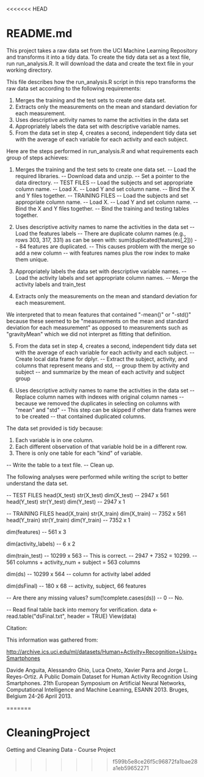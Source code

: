 <<<<<<< HEAD
# README.md

This project takes a raw data set from the UCI Machine Learning Repository and transforms it into a tidy data. To create the tidy data set as a text file, run run_analysis.R. It will download the data and create the text file in your working directory.

This file describes how the run_analysis.R script in this repo transforms the raw data set according to the following requirements:

1. Merges the training and the test sets to create one data set.
2. Extracts only the measurements on the mean and standard deviation for each measurement. 
3. Uses descriptive activity names to name the activities in the data set
4. Appropriately labels the data set with descriptive variable names. 
5. From the data set in step 4, creates a second, independent tidy data set with the average of each variable for each activity and each subject.

Here are the steps performed in run_analysis.R and what requirements each group of steps achieves:

1. Merges the training and the test sets to create one data set.
-- Load the required libraries.
-- Download data and unzip.
-- Set a pointer to the data directory.
-- TEST FILES
-- Load the subjects and set appropriate column name.
-- Load X.
-- Load Y and set column name.
-- Bind the X and Y files together.
-- TRAINING FILES
-- Load the subjects and set appropriate column name.
-- Load X.
-- Load Y and set column name.
-- Bind the X and Y files together.
-- Bind the training and testing tables together.

3. Uses descriptive activity names to name the activities in the data set
-- Load the features labels
-- There are duplicate column names (e.g., rows 303, 317, 331) as can be seen with:
sum(duplicated(features[,2]))
-- 84 features are duplicated.
-- This causes problem with the merge so add a new column
-- with features names plus the row index to make them unique.

4. Appropriately labels the data set with descriptive variable names. 
-- Load the activity labels and set appropriate column names.
-- Merge the activity labels and train_test

2. Extracts only the measurements on the mean and standard deviation for each measurement.

We interpreted that to mean features that contained "-mean()" or "-std()" because these seemed to be "measurements on the mean and standard deviation for each measurement" as opposed to measurements such as "gravityMean" which we did not interpret as fitting that definition.

5. From the data set in step 4, creates a second, independent tidy data set with the average of each variable for each activity and each subject.
-- Create local data frame for dplyr.
-- Extract the subject, activity, and columns that represent means and std,
--   group them by activity and subject
--   and summarize by the mean of each activity and subject group

3. Uses descriptive activity names to name the activities in the data set
-- Replace column names with indexes with original column names
--   because we removed the duplicates in selecting on columns with "mean" and "std"
-- This step can be skipped if other data frames were to be created
--   that contained duplicated columns.

The data set provided is tidy because:
1. Each variable is in one column.
2. Each different observation of that variable hold be in a different row.
3. There is only one table for each "kind" of variable.

-- Write the table to a text file.
-- Clean up.


The following analyses were performed while writing the script to better understand the data set.

-- TEST FILES
head(X_test)
str(X_test)
dim(X_test) 
-- 2947 x 561
head(Y_test)
str(Y_test)
dim(Y_test) 
-- 2947 x 1

-- TRAINING FILES
head(X_train)
str(X_train)
dim(X_train) 
-- 7352 x 561
head(Y_train)
str(Y_train)
dim(Y_train) 
-- 7352 x 1

dim(features)
-- 561 x 3

dim(activity_labels)
-- 6 x 2

dim(train_test)
-- 10299 x 563
-- This is correct. 
-- 2947 + 7352 = 10299.
-- 561 columns + activity_num + subject = 563 columns

dim(ds)
-- 10299 x 564
-- column for activity label added

dim(dsFinal)
-- 180 x 68
-- activity, subject, 66 features

-- Are there any missing values?
sum(!complete.cases(ds))
-- 0 -- No.

-- Read final table back into memory for verification.
data <- read.table("dsFinal.txt", header = TRUE) 
View(data)


Citation:

This information was gathered from:

http://archive.ics.uci.edu/ml/datasets/Human+Activity+Recognition+Using+Smartphones

Davide Anguita, Alessandro Ghio, Luca Oneto, Xavier Parra and Jorge L. Reyes-Ortiz. A Public Domain Dataset for Human Activity Recognition Using Smartphones. 21th European Symposium on Artificial Neural Networks, Computational Intelligence and Machine Learning, ESANN 2013. Bruges, Belgium 24-26 April 2013.








=======
# CleaningProject
Getting and Cleaning Data - Course Project
>>>>>>> f599b5e8ce26f5c96872fa1bae28a1eb59652271
